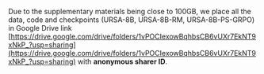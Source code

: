Due to the supplementary materials being close to 100GB, we place all the data, code and checkpoints (URSA-8B, URSA-8B-RM, URSA-8B-PS-GRPO) in Google Drive link [https://drive.google.com/drive/folders/1vPOCIexowBqhbsCB6vUXr7EkNT9xNkP_?usp=sharing](https://drive.google.com/drive/folders/1vPOCIexowBqhbsCB6vUXr7EkNT9xNkP_?usp=sharing) with **anonymous sharer ID**.


